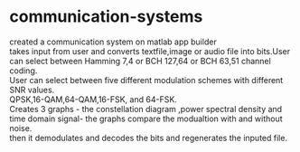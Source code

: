 # communication-systems
created a communication system on matlab app builder
<br>
takes input from user and converts textfile,image or audio file into bits.User can select between Hamming 7,4 or BCH 127,64 or BCH 63,51 channel coding.
<br>
User can select between five different modulation schemes with different SNR values.
<br> 
QPSK,16-QAM,64-QAM,16-FSK, and 64-FSK. 
<br>
Creates 3 graphs - the  constellation diagram ,power spectral density and time domain signal- the graphs compare the modualtion with and without noise.
<br>
then it demodulates and decodes the bits and regenerates the inputed file.
